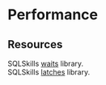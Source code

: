 # Performance

## Resources

SQLSkills [waits](https://www.sqlskills.com/help/waits/) library. \
SQLSkills [latches](https://www.sqlskills.com/help/latches/) library.